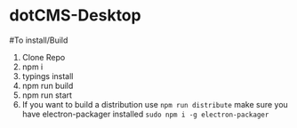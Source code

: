 # dotCMS-Desktop

#To install/Build
1. Clone Repo
2. npm i
3. typings install
4. npm run build
5. npm run start
6. If you want to build a distribution use `npm run distribute` make sure you have electron-packager installed `sudo npm i -g electron-packager`
